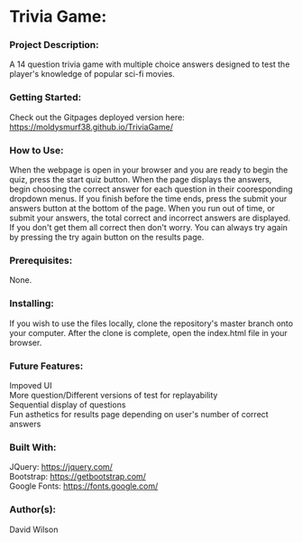 # **Trivia Game:**

### **Project Description:**

A 14 question trivia game with multiple choice answers designed to test the player's knowledge of popular sci-fi movies.

### **Getting Started:**

Check out the Gitpages deployed version here: https://moldysmurf38.github.io/TriviaGame/

### **How to Use:**

When the webpage is open in your browser and you are ready to begin the quiz, press the start quiz button. When the page displays the answers, begin choosing the correct answer for each question in their cooresponding dropdown menus. If you finish before the time ends, press the submit your answers button at the bottom of the page. When you run out of time, or submit your answers, the total correct and incorrect answers are displayed. If you don't get them all correct then don't worry. You can always try again by pressing the try again button on the results page.

### **Prerequisites:**

None.

### **Installing:**

If you wish to use the files locally, clone the repository's master branch onto your computer. After the clone is complete, open the index.html file in your browser.

### **Future Features:**

Impoved UI <br/>
More question/Different versions of test for replayability <br/>
Sequential display of questions <br/>
Fun asthetics for results page depending on user's number of correct answers <br/>

### **Built With:**

JQuery: https://jquery.com/ <br/>
Bootstrap: https://getbootstrap.com/ <br/>
Google Fonts: https://fonts.google.com/

### **Author(s):**

David Wilson
